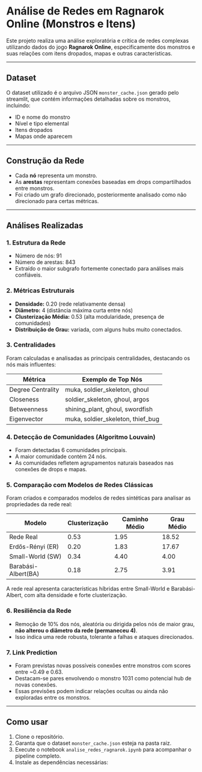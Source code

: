 # Análise de Redes em Ragnarok Online (Monstros e Itens)

Este projeto realiza uma análise exploratória e crítica de redes complexas utilizando dados do jogo **Ragnarok Online**, especificamente dos monstros e suas relações com itens dropados, mapas e outras características.

---

## Dataset

O dataset utilizado é o arquivo JSON `monster_cache.json` gerado pelo streamlit, que contém informações detalhadas sobre os monstros, incluindo:
- ID e nome do monstro
- Nível e tipo elemental
- Itens dropados
- Mapas onde aparecem

---

## Construção da Rede

- Cada **nó** representa um monstro.
- As **arestas** representam conexões baseadas em drops compartilhados entre monstros.
- Foi criado um grafo direcionado, posteriormente analisado como não direcionado para certas métricas.

---

## Análises Realizadas

### 1. Estrutura da Rede

- Número de nós: 91
- Número de arestas: 843
- Extraído o maior subgrafo fortemente conectado para análises mais confiáveis.

### 2. Métricas Estruturais

- **Densidade:** 0.20 (rede relativamente densa)
- **Diâmetro:** 4 (distância máxima curta entre nós)
- **Clusterização Média:** 0.53 (alta modularidade, presença de comunidades)
- **Distribuição de Grau:** variada, com alguns hubs muito conectados.

### 3. Centralidades

Foram calculadas e analisadas as principais centralidades, destacando os nós mais influentes:

| Métrica           | Exemplo de Top Nós              |
|-------------------|--------------------------------|
| Degree Centrality  | muka, soldier_skeleton, ghoul  |
| Closeness         | soldier_skeleton, ghoul, argos |
| Betweenness       | shining_plant, ghoul, swordfish|
| Eigenvector       | muka, soldier_skeleton, thief_bug |

### 4. Detecção de Comunidades (Algoritmo Louvain)

- Foram detectadas 6 comunidades principais.
- A maior comunidade contém 24 nós.
- As comunidades refletem agrupamentos naturais baseados nas conexões de drops e mapas.

### 5. Comparação com Modelos de Redes Clássicas

Foram criados e comparados modelos de redes sintéticas para analisar as propriedades da rede real:

| Modelo             | Clusterização | Caminho Médio | Grau Médio |
|--------------------|---------------|---------------|------------|
| Rede Real          | 0.53          | 1.95          | 18.52      |
| Erdős-Rényi (ER)   | 0.20          | 1.83          | 17.67      |
| Small-World (SW)   | 0.34          | 4.40          | 4.00       |
| Barabási-Albert(BA)| 0.18          | 2.75          | 3.91       |

A rede real apresenta características híbridas entre Small-World e Barabási-Albert, com alta densidade e forte clusterização.

### 6. Resiliência da Rede

- Remoção de 10% dos nós, aleatória ou dirigida pelos nós de maior grau, **não alterou o diâmetro da rede (permaneceu 4)**.
- Isso indica uma rede robusta, tolerante a falhas e ataques direcionados.

### 7. Link Prediction

- Foram previstas novas possíveis conexões entre monstros com scores entre ~0.49 e 0.63.
- Destacam-se pares envolvendo o monstro 1031 como potencial hub de novas conexões.
- Essas previsões podem indicar relações ocultas ou ainda não exploradas entre os monstros.

---

## Como usar

1. Clone o repositório.
2. Garanta que o dataset `monster_cache.json` esteja na pasta raiz.
3. Execute o notebook `analise_redes_ragnarok.ipynb` para acompanhar o pipeline completo.
4. Instale as dependências necessárias: